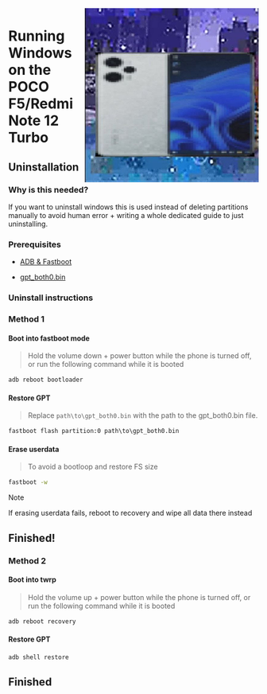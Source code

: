 <img align="right" src="https://github.com/kadarej/woa-marble/blob/main/marble.png" width="350" alt="Windows 11 running on marble">

# Running Windows on the POCO F5/Redmi Note 12 Turbo

## Uninstallation

### Why is this needed?
If you want to uninstall windows this is used instead of deleting partitions manually to avoid human error + writing a whole dedicated guide to just uninstalling.

### Prerequisites
- [ADB & Fastboot](https://developer.android.com/studio/releases/platform-tools)
  
- [gpt_both0.bin](https://github.com/kadarej/woa-marble/releases/download/Files/gpt_both0.bin)

### Uninstall instructions
### Method 1
#### Boot into fastboot mode
> Hold the volume down + power button while the phone is turned off, or run the following command while it is booted
```cmd
adb reboot bootloader
```

#### Restore GPT
> Replace ```path\to\gpt_both0.bin``` with the path to the gpt_both0.bin file.

```cmd
fastboot flash partition:0 path\to\gpt_both0.bin
```

#### Erase userdata
> To avoid a bootloop and restore FS size
```cmd
fastboot -w
```
> [!Note]
> If erasing userdata fails, reboot to recovery and wipe all data there instead

## Finished!

### Method 2
#### Boot into twrp
> Hold the volume up + power button while the phone is turned off, or run the following command while it is booted
```cmd
adb reboot recovery
```
#### Restore GPT
```cmd
adb shell restore
```

## Finished

